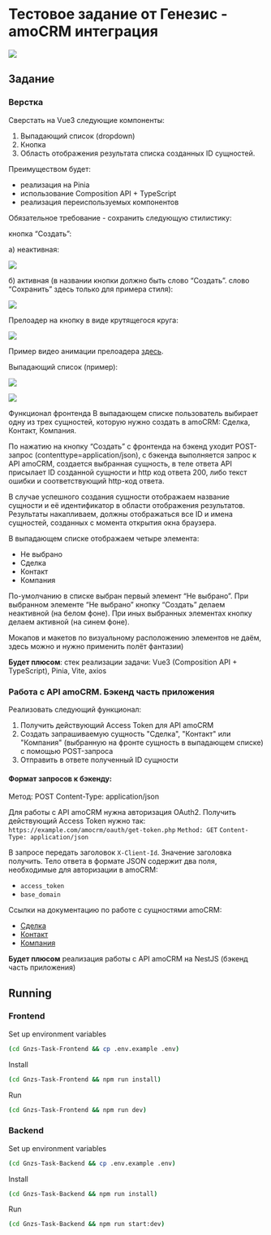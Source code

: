 # Тестовое задание от Генезис - amoCRM интеграция


![](https://i.imgur.com/jJ4AJVH.png)


## Задание

### Верстка

Сверстать на Vue3 следующие компоненты:
1. Выпадающий список (dropdown)
2. Кнопка
3. Область отображения результата списка созданных ID сущностей. 

Преимуществом будет:
- реализация на Pinia
- использование Composition API + TypeScript
- реализация переиспользуемых компонентов

Обязательное требование - сохранить следующую стилистику: 

кнопка “Создать”:

а) неактивная:

![](https://i.imgur.com/8Wg1b2O.png)

б) активная (в названии кнопки должно быть слово “Создать”. слово “Сохранить” здесь только для примера стиля):

![](https://i.imgur.com/NGRyLoY.png)


Прелоадер на кнопку в виде крутящегося круга:

![](https://i.imgur.com/GtIzLD6.png)

Пример видео анимации прелоадера [здесь](https://monosnap.com/file/Ikchjl7btT64AaWsv9jg3YQD9Ykt55).

Выпадающий список (пример):

![](https://i.imgur.com/xHJSkuT.png)

![](https://i.imgur.com/bp9QmCJ.png)


Функционал фронтенда
В выпадающем списке пользователь выбирает одну из трех сущностей, которую нужно создать в amoCRM: Сделка, Контакт, Компания.

По нажатию на кнопку “Создать” с фронтенда на бэкенд уходит POST-запрос (contenttype=application/json), с бэкенда выполняется запрос к API amoCRM, создается выбранная сущность, в теле ответа API присылает ID созданной сущности и http код ответа 200, либо текст ошибки и соответствующий http-код ответа.

В случае успешного создания сущности отображаем название сущности и её идентификатор в области отображения результатов. Результаты накапливаем, должны отображаться все ID и имена сущностей, созданных с момента открытия окна браузера.

В выпадающем списке отображаем четыре элемента:
- Не выбрано
- Сделка
- Контакт
- Компания

По-умолчанию в списке выбран первый элемент “Не выбрано”. При выбранном элементе “Не выбрано” кнопку “Создать” делаем неактивной (на белом фоне). При иных выбранных элементах кнопку делаем активной (на синем фоне).

Мокапов и макетов по визуальному расположению элементов не даём, здесь можно и нужно применить полёт фантазии)

**Будет плюсом**: стек реализации задачи: Vue3 (Composition API + TypeScript), Pinia, Vite, axios


### Работа с API amoCRM. Бэкенд часть приложения

Реализовать следующий функционал:
1. Получить действующий Access Token для API amoCRM
2. Создать запрашиваемую сущность "Сделка", "Контакт" или "Компания" (выбранную на фронте сущность в выпадающем списке) с помощью POST-запроса
3. Отправить в ответе полученный ID сущности


#### Формат запросов к бэкенду:

Метод: POST
Content-Type: application/json

Для работы с API amoCRM нужна авторизация OAuth2. 
Получить действующий Access Token нужно так:
`https://example.com/amocrm/oauth/get-token.php`
`Method: GET`
`Content-Type: application/json`

В запросе передать заголовок `X-Client-Id`. Значение заголовка получить.
Тело ответа в формате JSON содержит два поля, необходимые для авторизации в amoCRM:

- `access_token`
- `base_domain`

Ссылки на документацию по работе с сущностями amoCRM:
- [Сделка](https://www.amocrm.ru/developers/content/crm_platform/leads-api)
- [Контакт](https://www.amocrm.ru/developers/content/crm_platform/contacts-api)
- [Компания](https://www.amocrm.ru/developers/content/crm_platform/companies-api)

**Будет плюсом** реализация работы с API amoCRM на NestJS (бэкенд часть приложения)



## Running


### Frontend


Set up environment variables
```bash
(cd Gnzs-Task-Frontend && cp .env.example .env)
```

Install
```bash
(cd Gnzs-Task-Frontend && npm run install)
```

Run
```bash
(cd Gnzs-Task-Frontend && npm run dev)
```


### Backend

Set up environment variables
```bash
(cd Gnzs-Task-Backend && cp .env.example .env)
```


Install
```bash
(cd Gnzs-Task-Backend && npm run install)
```


Run
```bash
(cd Gnzs-Task-Backend && npm run start:dev)
```